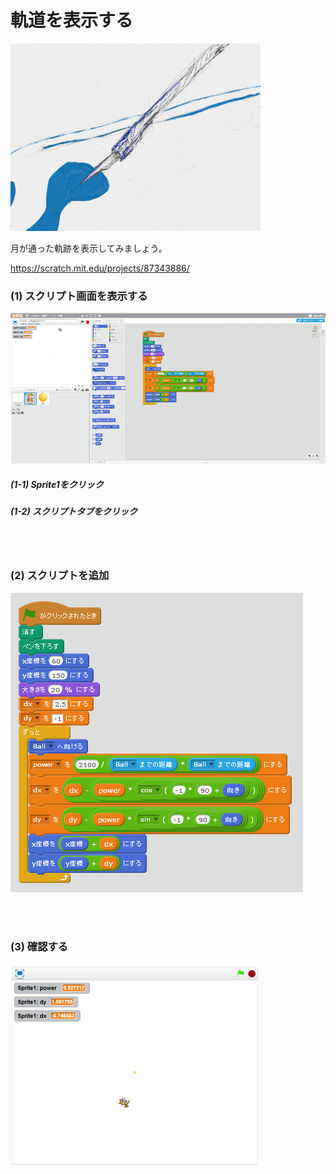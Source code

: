 # 軌道を表示する

![](about2.png)

月が通った軌跡を表示してみましょう。


https://scratch.mit.edu/projects/87343886/

### (1) スクリプト画面を表示する

![](f001.png)

##### (1-1) Sprite1をクリック
##### (1-2) スクリプトタブをクリック

<br>
<br>

### (2) スクリプトを追加

![](sf002.png)


<br>
<br>

### (3) 確認する

![](con1.png)

